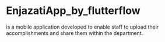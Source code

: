 # EnjazatiApp_by_flutterflow
is a mobile application developed to enable staff to upload their accomplishments and share them within the department.
